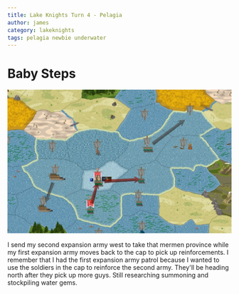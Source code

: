 ```yaml
---
title: Lake Knights Turn 4 - Pelagia
author: james
category: lakeknights
tags: pelagia newbie underwater
---
```


# Baby Steps

![Orders](/assets/images/pelagia_04001.jpg)

I send my second expansion army west to take that mermen province while my first expansion army moves back to the cap to pick up reinforcements. I remember that I had the first expansion army patrol because I wanted to use the soldiers in the cap to reinforce the second army. They'll be heading north after they pick up more guys. Still researching summoning and stockpiling water gems.
